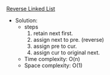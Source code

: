 [Reverse Linked List](https://leetcode.com/problems/reverse-linked-list/)  

- Solution:
    - steps
        1. retain next first.
        2. assign next to pre. (reverse)
        3. assign pre to cur.
        4. assign cur to original next.
    - Time complexity: O(n)
    - Space complexity: O(1)